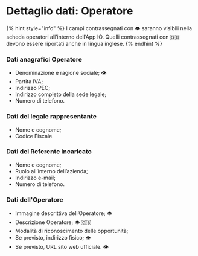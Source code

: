 # Dettaglio dati: Operatore

{% hint style="info" %}
I campi contrassegnati con 👁 saranno visibili nella scheda operatori all’interno dell’App IO. Quelli contrassegnati con 🇬🇧 devono essere riportati anche in lingua inglese.
{% endhint %}

### **Dati anagrafici Operatore**

* Denominazione e ragione sociale; 👁 &#x20;
* Partita IVA;&#x20;
* Indirizzo PEC;&#x20;
* Indirizzo completo della sede legale;&#x20;
* Numero di telefono.

### **Dati del legale rappresentante**

* Nome e cognome;&#x20;
* Codice Fiscale.

### **Dati del Referente incaricato**

* Nome e cognome;&#x20;
* Ruolo all’interno dell’azienda;&#x20;
* Indirizzo e-mail;
* Numero di telefono.&#x20;

### **Dati dell'Operatore**

* Immagine descrittiva dell’Operatore; 👁&#x20;
* Descrizione Operatore; 👁 🇬🇧
* Modalità di riconoscimento delle opportunità;&#x20;
* Se previsto, indirizzo fisico; 👁&#x20;
* Se previsto, URL sito web ufficiale. 👁
